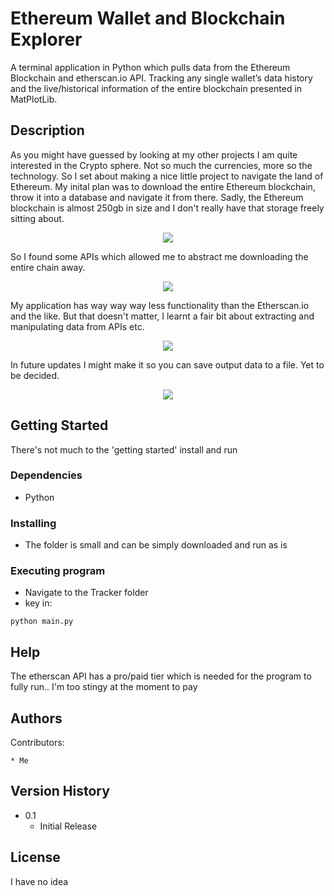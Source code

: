# Ethereum Wallet and Blockchain Explorer

A terminal application in Python which pulls data from the Ethereum Blockchain and etherscan.io API. Tracking any single wallet’s data history and the live/historical information of the entire blockchain presented in MatPlotLib.

## Description

As you might have guessed by looking at my other projects I am quite interested in the Crypto sphere. Not so much the currencies, more so the technology. So I set about making a nice little project to navigate the land of Ethereum. My inital plan was to download the entire Ethereum blockchain, throw it into a database and navigate it from there. Sadly, the Ethereum blockchain is almost 250gb in size and I don't really have that storage freely sitting about.

<p align="center">
  <img src="https://user-images.githubusercontent.com/70699565/122992854-82f01e00-d39e-11eb-8196-e84ead919a50.png">
</p>

So I found some APIs which allowed me to abstract me downloading the entire chain away.

<p align="center">
  <img src="https://user-images.githubusercontent.com/70699565/122992881-8b485900-d39e-11eb-8129-8e8d7f0b8730.png">
</p>

My application has way way way less functionality than the Etherscan.io and the like. But that doesn't matter, I learnt a fair bit about extracting and manipulating data from APIs etc.

<p align="center">
  <img src="https://user-images.githubusercontent.com/70699565/122992897-913e3a00-d39e-11eb-9478-d1cbc82bb4fb.png">
</p>

In future updates I might make it so you can save output data to a file. Yet to be decided.

<p align="center">
  <img src="https://user-images.githubusercontent.com/70699565/122992915-9602ee00-d39e-11eb-93f1-7147aef0c562.png">
</p>

## Getting Started

There's not much to the 'getting started' install and run

### Dependencies

* Python

### Installing

* The folder is small and can be simply downloaded and run as is

### Executing program

* Navigate to the Tracker folder
* key in:
```
python main.py
```

## Help

The etherscan API has a pro/paid tier which is needed for the program to fully run.. I'm too stingy at the moment to pay

## Authors

Contributors:

    * Me

## Version History

* 0.1
    * Initial Release

## License

I have no idea
